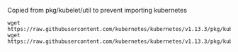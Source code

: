 Copied from pkg/kubelet/util to prevent importing kubernetes

```
wget https://raw.githubusercontent.com/kubernetes/kubernetes/v1.13.3/pkg/kubelet/util/util_unix.go
wget https://raw.githubusercontent.com/kubernetes/kubernetes/v1.13.3/pkg/kubelet/util/util.go
```
